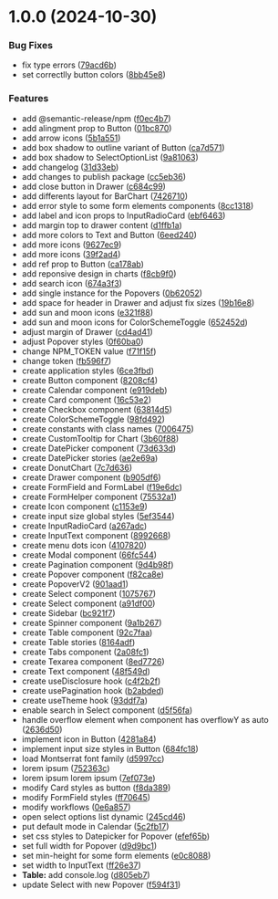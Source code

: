 # 1.0.0 (2024-10-30)


### Bug Fixes

* fix type errors ([79acd6b](https://github.com/core97/react-ui/commit/79acd6bc7fffcdcf6ba0854e511fb330426ed652))
* set correctlly button colors ([8bb45e8](https://github.com/core97/react-ui/commit/8bb45e8a8e7858c14b547cb4af9497dc8ccf043d))


### Features

* add @semantic-release/npm ([f0ec4b7](https://github.com/core97/react-ui/commit/f0ec4b74a54aaf53497e6d116a355759d3c1d8b4))
* add alingment prop to Button ([01bc870](https://github.com/core97/react-ui/commit/01bc870ac244ae4ff115973a8b3354cb805b9c48))
* add arrow icons ([5b1a551](https://github.com/core97/react-ui/commit/5b1a551d0bd3dc8c8a83bf1af36adfd26f354245))
* add box shadow to outline variant of Button ([ca7d571](https://github.com/core97/react-ui/commit/ca7d571ae3748746fb198231907bc7c4a6288d12))
* add box shadow to SelectOptionList ([9a81063](https://github.com/core97/react-ui/commit/9a81063b46f22e53b0fd6bc45ad6010de5d8cb22))
* add changelog ([31d33eb](https://github.com/core97/react-ui/commit/31d33eb1a7bba3000d82d5ced4e7975a2c07bf60))
* add changes to publish package ([cc5eb36](https://github.com/core97/react-ui/commit/cc5eb365e24eece2434f852b2efb6248d438b109))
* add close button in Drawer ([c684c99](https://github.com/core97/react-ui/commit/c684c998e1c9dca3a846eea5d2fa1122aa0e5d8e))
* add differents layout for BarChart ([7426710](https://github.com/core97/react-ui/commit/74267100f3ed712db6ad0bc26250f102a15af85a))
* add error style to some form elements components ([8cc1318](https://github.com/core97/react-ui/commit/8cc1318c55ae6d6ad6ebab46a9ab0421da146273))
* add label and icon props to InputRadioCard ([ebf6463](https://github.com/core97/react-ui/commit/ebf64639a630d7478c32a00d54980a75654f1b03))
* add margin top to drawer content ([d1ffb1a](https://github.com/core97/react-ui/commit/d1ffb1ac2b337fcb641187806a056acb9538f11b))
* add more colors to Text and Button ([6eed240](https://github.com/core97/react-ui/commit/6eed2401e5b8e029627bd408f64bacc93cce2c4e))
* add more icons ([9627ec9](https://github.com/core97/react-ui/commit/9627ec9b4d2f50f410e40297b47ae40baa20c7e6))
* add more icons ([39f2ad4](https://github.com/core97/react-ui/commit/39f2ad4e90fd5f1fb7cff00831f56975de8e1d95))
* add ref prop to Button ([ca178ab](https://github.com/core97/react-ui/commit/ca178ab5fbd42039aed94da59fc45e22fa654fee))
* add reponsive design in charts ([f8cb9f0](https://github.com/core97/react-ui/commit/f8cb9f0f8beafcc95b5f02c7140e288ba09adcb6))
* add search icon ([674a3f3](https://github.com/core97/react-ui/commit/674a3f3258e789c5a8790d8cb6d0c9958f09a10a))
* add single instance for the Popovers ([0b62052](https://github.com/core97/react-ui/commit/0b62052aba46a53ba21f151cfdf2f0b1b29b8910))
* add space for header in Drawer and adjust fix sizes ([19b16e8](https://github.com/core97/react-ui/commit/19b16e8bfcd0607451c96446a1a7d99253f57e51))
* add sun and moon icons ([e321f88](https://github.com/core97/react-ui/commit/e321f884275b20e3d68de987f8d2be65b58e29fd))
* add sun and moon icons for ColorSchemeToggle ([652452d](https://github.com/core97/react-ui/commit/652452dc5b98f663cc0cd311e0f27156250ba022))
* adjust margin of Drawer ([cd4ad41](https://github.com/core97/react-ui/commit/cd4ad4102afedfef3e13582a445f51ef22754a5f))
* adjust Popover styles ([0f60ba0](https://github.com/core97/react-ui/commit/0f60ba09bcac8715a95d7d7f8bb0df02cba1e043))
* change NPM_TOKEN value ([f71f15f](https://github.com/core97/react-ui/commit/f71f15f6a6a6139a710a313080e3b6ee80b61097))
* change token ([fb596f7](https://github.com/core97/react-ui/commit/fb596f7d10a00d309346b026c8eb5eba38a97b03))
* create application styles ([6ce3fbd](https://github.com/core97/react-ui/commit/6ce3fbd81c4e7a447524ca3201287ac7a140d34f))
* create Button component ([8208cf4](https://github.com/core97/react-ui/commit/8208cf4c6d9d52dcc3e38bd44f9c234d2d83cc73))
* create Calendar component ([e919deb](https://github.com/core97/react-ui/commit/e919deb7c661ef51d6321de31d207e82b627a0ce))
* create Card component ([16c53e2](https://github.com/core97/react-ui/commit/16c53e214c02bfb7a7101036a20b1ab2673832cd))
* create Checkbox component ([63814d5](https://github.com/core97/react-ui/commit/63814d518ea6cb26a07f5cc0972f44c5b13cffbe))
* create ColorSchemeToggle ([98fd492](https://github.com/core97/react-ui/commit/98fd4921ae74a079a0863f7c63c7c80b0bcb20b4))
* create constants with class names ([7006475](https://github.com/core97/react-ui/commit/7006475198273da79a9c1bbe24946349f9e1ff78))
* create CustomTooltip for Chart ([3b60f88](https://github.com/core97/react-ui/commit/3b60f88acd613dd1918b893d7343e141fbba1d5b))
* create DatePicker component ([73d633d](https://github.com/core97/react-ui/commit/73d633da1c7a3fe8b952c105a631d01ad02aedfd))
* create DatePicker stories ([ae2e69a](https://github.com/core97/react-ui/commit/ae2e69a35b8a41f2c7611e788b27064012e48696))
* create DonutChart ([7c7d636](https://github.com/core97/react-ui/commit/7c7d6368da8ef9c1482f1889ad2135db0fcf07db))
* create Drawer component ([b905df6](https://github.com/core97/react-ui/commit/b905df6413e7852508a84e8c60b320f63bb5f1dc))
* create FormField and FormLabel ([f19e6dc](https://github.com/core97/react-ui/commit/f19e6dc6dbc29d7fabed36cbeaa5ee7a4473b520))
* create FormHelper component ([75532a1](https://github.com/core97/react-ui/commit/75532a14ff1b6f7bb6a561e649bfab9114409ff8))
* create Icon component ([c1153e9](https://github.com/core97/react-ui/commit/c1153e937399c75872e63f929588f0d820591136))
* create input size global styles ([5ef3544](https://github.com/core97/react-ui/commit/5ef354491bd8dc880bcd6dadd33f17d2af56abc8))
* create InputRadioCard ([a267adc](https://github.com/core97/react-ui/commit/a267adce924b97f1a70aa2b3c103f074a8687235))
* create InputText component ([8992668](https://github.com/core97/react-ui/commit/8992668621eaeb9c433ce8b6aca18975d4268942))
* create menu dots icon ([4107820](https://github.com/core97/react-ui/commit/41078206cc230a471c2b9111f59ed04b5fc9b475))
* create Modal component ([66fc544](https://github.com/core97/react-ui/commit/66fc5449228671d162c57009efab949f52b47f39))
* create Pagination component ([9d4b98f](https://github.com/core97/react-ui/commit/9d4b98fe1877aa4b44ff9e90a607eb0bc2ad273f))
* create Popover component ([f82ca8e](https://github.com/core97/react-ui/commit/f82ca8e81334ad703f3420504743d37e77b1274a))
* create PopoverV2 ([901aad1](https://github.com/core97/react-ui/commit/901aad11cf8fb62eab6d3468fbfa714382f41ffd))
* create Select component ([1075767](https://github.com/core97/react-ui/commit/1075767011dd90a6f354b844a794f782332277a5))
* create Select component ([a91df00](https://github.com/core97/react-ui/commit/a91df009460272f9b0d030b9d88a3a34356d711e))
* create Sidebar ([bc921f7](https://github.com/core97/react-ui/commit/bc921f75b6e400196003b03e00a9e4c652e69d99))
* create Spinner component ([9a1b267](https://github.com/core97/react-ui/commit/9a1b2674270ba918e93216250b6ab1484c4a1d0f))
* create Table component ([92c7faa](https://github.com/core97/react-ui/commit/92c7faa2f50ae83346b9d45f40754843a2ea965b))
* create Table stories ([8164adf](https://github.com/core97/react-ui/commit/8164adf7b1ef88fde1527b9ea7d6e3bb85b1d36c))
* create Tabs component ([2a08fc1](https://github.com/core97/react-ui/commit/2a08fc130394de2a3c813dcb300fd52f49c90db4))
* create Texarea component ([8ed7726](https://github.com/core97/react-ui/commit/8ed7726d8fe79deaecaeba55f0c351f760e8cd41))
* create Text component ([48f549d](https://github.com/core97/react-ui/commit/48f549d62b2d84a43552cfe8274baf3ffc2f013b))
* create useDisclosure hook ([c4f2b2f](https://github.com/core97/react-ui/commit/c4f2b2f1dabeb4125066195096c20eb079fcdc94))
* create usePagination hook ([b2abded](https://github.com/core97/react-ui/commit/b2abded5ab344cfcd63049744be918e3c7129231))
* create useTheme hook ([93ddf7a](https://github.com/core97/react-ui/commit/93ddf7a4034b18aa474fd343e7dcb9361067c3e0))
* enable search in Select component ([d5f56fa](https://github.com/core97/react-ui/commit/d5f56fa3a3da17adcf5681084babb5810b5c7b40))
* handle overflow element when component has overflowY as auto ([2636d50](https://github.com/core97/react-ui/commit/2636d50538f0bfbb321aa142caa84871a05d6420))
* implement icon in Button ([4281a84](https://github.com/core97/react-ui/commit/4281a84ed09cde390fadd6a3cadd256b9257ab88))
* implement input size styles in Button ([684fc18](https://github.com/core97/react-ui/commit/684fc1836095451c50748a17d1bc0d9dd5a96bcb))
* load Montserrat font family ([d5997cc](https://github.com/core97/react-ui/commit/d5997cc5df1d02ab7a13a4f2478f09a20a56d6bd))
* lorem ipsum ([752363c](https://github.com/core97/react-ui/commit/752363cef5a016a7efe6c4bbb28c264054d3744e))
* lorem ipsum lorem ipsum ([7ef073e](https://github.com/core97/react-ui/commit/7ef073edc5b78a57194ed8bc603d54008d40b4ed))
* modify Card styles as button ([f8da389](https://github.com/core97/react-ui/commit/f8da3894ec1303a6ea82b957e54690e4a3803474))
* modify FormField styles ([ff70645](https://github.com/core97/react-ui/commit/ff70645cc6f91b2b044369ab4f789c0482c63a72))
* modify workflows ([0e6a857](https://github.com/core97/react-ui/commit/0e6a85701f765a66bfb03b1f915add78eace52f3))
* open select options list dynamic ([245cd46](https://github.com/core97/react-ui/commit/245cd46775607fa9ba308a8220e887be8efb5ec9))
* put default mode in Calendar ([5c2fb17](https://github.com/core97/react-ui/commit/5c2fb177fa7ec9c9d5481b288e1d5bf0c9df75bf))
* set css styles to Datepicker for Popover ([efef65b](https://github.com/core97/react-ui/commit/efef65b189860de0e272d58d8553051318e6c7c5))
* set full width for Popover ([d9d9bc1](https://github.com/core97/react-ui/commit/d9d9bc161233e9f6f8a8eae630bc1fc922f4238c))
* set min-height for some form elements ([e0c8088](https://github.com/core97/react-ui/commit/e0c8088188292ac4d2c40fa8169e868ea755a146))
* set width to InputText ([ff26e37](https://github.com/core97/react-ui/commit/ff26e3717d1dd5fa8fa7cbdc83744c7c8ff7488e))
* **Table:** add console.log ([d805eb7](https://github.com/core97/react-ui/commit/d805eb7d901e6fd8d6d3011195cd345a7e53793d))
* update Select with new Popover ([f594f31](https://github.com/core97/react-ui/commit/f594f31c8254e62ac331f4e4aad1b33f4611453c))
